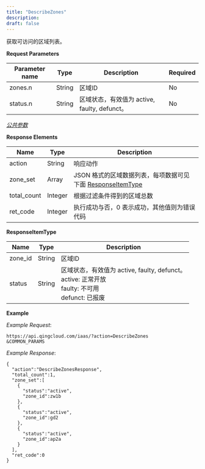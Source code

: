 ```yaml
---
title: "DescribeZones"
description: 
draft: false
---
```




获取可访问的区域列表。

**Request Parameters**

| Parameter name | Type | Description | Required |
| --- | --- | --- | --- |
| zones.n | String | 区域ID | No |
| status.n | String | 区域状态，有效值为 active, faulty, defunct。 | No |

[_公共参数_](../../../parameters/)

**Response Elements**

| Name | Type | Description |
| --- | --- | --- |
| action | String | 响应动作 |
| zone_set | Array | JSON 格式的区域数据列表，每项数据可见下面 [ResponseItemType](#responseitemtype) |
| total_count | Integer | 根据过滤条件得到的区域总数 |
| ret_code | Integer | 执行成功与否，0 表示成功，其他值则为错误代码 |

**ResponseItemType**

| Name | Type | Description |
| --- | --- | --- |
| zone_id | String | 区域ID |
| status | String | 区域状态，有效值为 active, faulty, defunct。<br/>active: 正常开放<br/>faulty: 不可用<br/>defunct: 已报废 |

**Example**

_Example Request_:

```
https://api.qingcloud.com/iaas/?action=DescribeZones
&COMMON_PARAMS
```

_Example Response_:

```
{
  "action":"DescribeZonesResponse",
  "total_count":1,
  "zone_set":[
    {
      "status":"active",
      "zone_id":zw1b
    },
    {
      "status":"active",
      "zone_id":gd2
    },
    {
      "status":"active",
      "zone_id":ap2a
    }
  ],
  "ret_code":0
}
```
